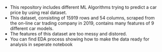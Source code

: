 * This repository includes different ML Algorithms trying to predict a car price by using real dataset. 
* This dataset, consisting of 15919 rows and 54 columns, scraped from the on-line car trading company in 2019, contains many features of 9 different car models.
* The features of this dataset are too messy and distored. 
* You can find EDA process showing how to make the data ready for analysis in seperate notebook
